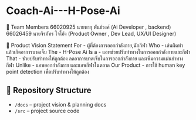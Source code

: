 # Coach-Ai---H-Pose-Ai

 👥 Team Members
66020925 นายพายุ พันธ์วงศ์ (Ai Developer , backend)
66026459 นายจิรภัทร ใจโฮ้ง (Product Owner , Dev Lead, UX/UI Designer)

🎯 Product Vision Statement
For -  ผู้ที่ต้องการออกกำลังกาย,นักกีฬา
Who -  เล่นผิดท่า แล้วเกิดอาการบาดเจ็บ
The - H-Pose Ai
Is a -  แอพช่วยปรับท่าทางในการออกกำลังกายและกีฬา
That - ช่วยปรับท่าทางให้ถูกต้อง ลดอาการบาดเจ็บในการออกกำลังกาย และเพิ่มความแม่นยำทางกีฬา
Unlike -  แอพออกกำลังกาย และแอพกีฬาในตลาด
Our Product -  การใช้  human key point detection เพื่อปรับท่าทางให้ถูกต้อง

## 🔗 Repository Structure
- `/docs` – project vision & planning docs
- `/src` – project source code
